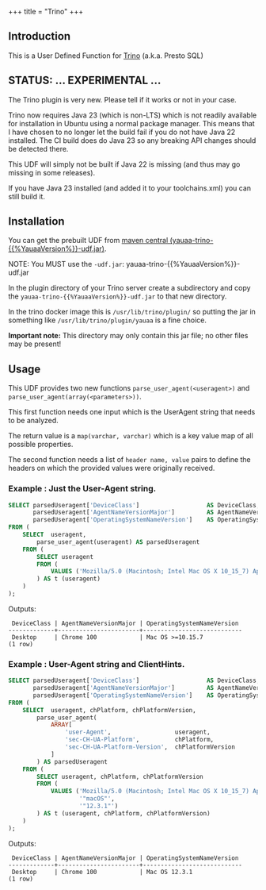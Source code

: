 +++
title = "Trino"
+++
## Introduction
This is a User Defined Function for [Trino](https://trino.io) (a.k.a. Presto SQL)

## STATUS: ... EXPERIMENTAL ...
The Trino plugin is very new.
Please tell if it works or not in your case.

Trino now requires Java 23 (which is non-LTS) which is not readily available for installation in Ubuntu using a normal package manager.
This means that I have chosen to no longer let the build fail if you do not have Java 22 installed.
The CI build does do Java 23 so any breaking API changes should be detected there.

This UDF will simply not be built if Java 22 is missing (and thus may go missing in some releases).

If you have Java 23 installed (and added it to your toolchains.xml) you can still build it.

## Installation
You can get the prebuilt UDF from [maven central (yauaa-trino-{{%YauaaVersion%}}-udf.jar)](https://repo1.maven.org/maven2/nl/basjes/parse/useragent/yauaa-trino/{{%YauaaVersion%}}/yauaa-trino-{{%YauaaVersion%}}-udf.jar).

NOTE: You MUST use the `-udf.jar`: yauaa-trino-{{%YauaaVersion%}}-udf.jar

In the plugin directory of your Trino server create a subdirectory and copy the `yauaa-trino-{{%YauaaVersion%}}-udf.jar` to that new directory.

In the trino docker image this is `/usr/lib/trino/plugin/` so putting the jar in something like `/usr/lib/trino/plugin/yauaa` is a fine choice.

**Important note:** This directory may only contain this jar file; no other files may be present!

## Usage
This UDF provides two new functions `parse_user_agent(<useragent>)` and `parse_user_agent(array(<parameters>))`.

This first function needs one input which is the UserAgent string that needs to be analyzed.

The return value is a `map(varchar, varchar)` which is a key value map of all possible properties.


The second function needs a list of `header name, value` pairs to define the headers on which the provided values were originally received.

### Example : Just the User-Agent string.

```sql
SELECT parsedUseragent['DeviceClass']                   AS DeviceClass,
       parsedUseragent['AgentNameVersionMajor']         AS AgentNameVersionMajor,
       parsedUseragent['OperatingSystemNameVersion']    AS OperatingSystemNameVersion
FROM (
    SELECT  useragent,
        parse_user_agent(useragent) AS parsedUseragent
    FROM (
        SELECT useragent
        FROM (
            VALUES ('Mozilla/5.0 (Macintosh; Intel Mac OS X 10_15_7) AppleWebKit/537.36 (KHTML, like Gecko) Chrome/100.0.4896.60 Safari/537.36')
        ) AS t (useragent)
    )
);
```

Outputs:
```
 DeviceClass | AgentNameVersionMajor | OperatingSystemNameVersion
-------------+-----------------------+----------------------------
 Desktop     | Chrome 100            | Mac OS >=10.15.7
(1 row)
```

### Example : User-Agent string and ClientHints.

```sql
SELECT parsedUseragent['DeviceClass']                   AS DeviceClass,
       parsedUseragent['AgentNameVersionMajor']         AS AgentNameVersionMajor,
       parsedUseragent['OperatingSystemNameVersion']    AS OperatingSystemNameVersion
FROM (
    SELECT  useragent, chPlatform, chPlatformVersion,
        parse_user_agent(
            ARRAY[
                'user-Agent',                  useragent,
                'sec-CH-UA-Platform',          chPlatform,
                'sec-CH-UA-Platform-Version',  chPlatformVersion
            ]
        ) AS parsedUseragent
    FROM (
        SELECT useragent, chPlatform, chPlatformVersion
        FROM (
            VALUES ('Mozilla/5.0 (Macintosh; Intel Mac OS X 10_15_7) AppleWebKit/537.36 (KHTML, like Gecko) Chrome/100.0.4896.60 Safari/537.36',
                    '"macOS"',
                    '"12.3.1"')
        ) AS t (useragent, chPlatform, chPlatformVersion)
    )
);
```

Outputs:
```
 DeviceClass | AgentNameVersionMajor | OperatingSystemNameVersion
-------------+-----------------------+----------------------------
 Desktop     | Chrome 100            | Mac OS 12.3.1
(1 row)
```
